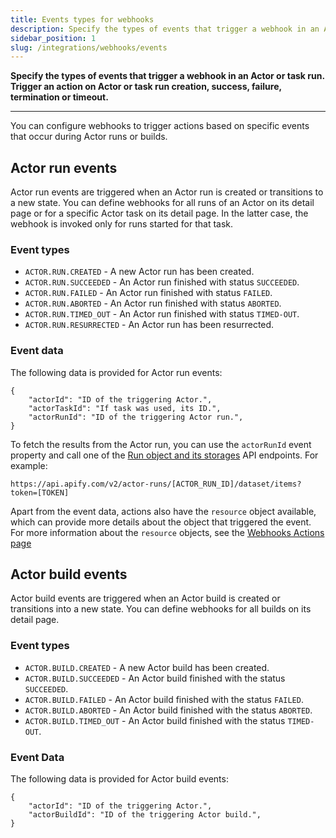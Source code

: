 ```yaml
---
title: Events types for webhooks
description: Specify the types of events that trigger a webhook in an Actor or task run. Trigger an action on Actor or task run creation, success, failure, termination, or timeout.
sidebar_position: 1
slug: /integrations/webhooks/events
---
```



**Specify the types of events  that trigger a webhook in an Actor or task run. Trigger an action on Actor or task run creation, success, failure, termination or timeout.**

---

You can configure webhooks to trigger actions based on specific events that occur during Actor runs or builds.

## Actor run events

Actor run events are triggered when an Actor run is created or transitions to a new state. You can define webhooks for all runs of an Actor on its detail page or for a specific Actor task on its detail page. In the latter case, the webhook is invoked only for runs started for that task.

### Event types

* `ACTOR.RUN.CREATED` - A new Actor run has been created.
* `ACTOR.RUN.SUCCEEDED` - An Actor run finished with status `SUCCEEDED`.
* `ACTOR.RUN.FAILED` - An Actor run finished with status `FAILED`.
* `ACTOR.RUN.ABORTED` - An Actor run finished with status `ABORTED`.
* `ACTOR.RUN.TIMED_OUT` - An Actor run finished with status `TIMED-OUT`.
* `ACTOR.RUN.RESURRECTED` - An Actor run has been resurrected.

### Event data

The following data is provided for Actor run events:

```json5
{
    "actorId": "ID of the triggering Actor.",
    "actorTaskId": "If task was used, its ID.",
    "actorRunId": "ID of the triggering Actor run.",
}
```

To fetch the results from the Actor run, you can use the `actorRunId` event property and call one of the [Run object and its storages](/api/v2#/reference/actor-runs/run-object-and-its-storages) API endpoints. For example:

```text
https://api.apify.com/v2/actor-runs/[ACTOR_RUN_ID]/dataset/items?token=[TOKEN]
```

Apart from the event data, actions also have the `resource` object available, which can provide more details about the object that triggered the event. For more information about the `resource` objects, see the [Webhooks Actions page](/platform/integrations/webhooks/actions#resource)

## Actor build events

Actor build events are triggered when an Actor build is created or transitions into a new state. You can define webhooks for all builds on its detail page.

### Event types

* `ACTOR.BUILD.CREATED` - A new Actor build has been created.
* `ACTOR.BUILD.SUCCEEDED` - An Actor build finished with the status `SUCCEEDED`.
* `ACTOR.BUILD.FAILED` - An Actor build finished with the status `FAILED`.
* `ACTOR.BUILD.ABORTED` - An Actor build finished with the status `ABORTED`.
* `ACTOR.BUILD.TIMED_OUT` - An Actor build finished with the status `TIMED-OUT`.

### Event Data

The following data is provided for Actor build events:

```json5
{
    "actorId": "ID of the triggering Actor.",
    "actorBuildId": "ID of the triggering Actor build.",
}
```
